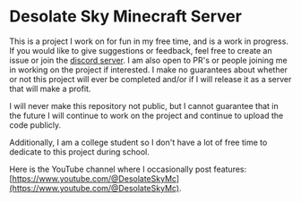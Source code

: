 # Desolate Sky Minecraft Server

This is a project I work on for fun in my free time, and is a work in progress.
If you would like to give suggestions or feedback, feel free to create an issue or join the [discord server](https://discord.gg/p8RWreq8Dz).
I am also open to PR's or people joining me in working on the project if interested. 
I make no guarantees about whether or not this project will ever be completed and/or if I will release it as a server that will make a profit.

I will never make this repository not public, but I cannot guarantee that in the future I will continue to work on the project and continue to upload the code publicly.

Additionally, I am a college student so I don't have a lot of free time to dedicate to this project during school. 

Here is the YouTube channel where I occasionally post features: [https://www.youtube.com/@DesolateSkyMc](https://www.youtube.com/@DesolateSkyMc).
